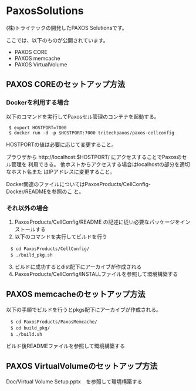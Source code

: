 # PaxosSolutions

(株)トライテックの開発したPAXOS Solutionsです。  
  
ここでは、以下のものが公開されています。
* PAXOS CORE  
* PAXOS memcache  
* PAXOS VirtualVolume  
  
## PAXOS COREのセットアップ方法
### Dockerを利用する場合
以下のコマンドを実行してPaxosセル管理のコンテナを起動する。
```
 $ export HOSTPORT=7000
 $ docker run -d -p $HOSTPORT:7000 tritechpaxos/paxos-cellconfig
```
HOSTPORTの値は必要に応じて変更すること。

ブラウザから http://localhost:$HOSTPORT/ にアクセスすることでPaxosのセル管理を
利用できる。 他ホストからアクセスする場合はlocalhostの部分を適切なホスト名また
はIPアドレスに変更すること。

Docker関連のファイルについてはPaxosProducts/CellConfig-Docker/READMEを参照のこ
と。

### それ以外の場合
1. PaxosProducts/CellConfig/README の記述に従い必要なパッケージをインストールする
2. 以下のコマンドを実行してビルドを行う
```
　$ cd PaxosProducts/CellConfig/  
　$ ./build_pkg.sh  
``` 
3. ビルドに成功するとdist配下にアーカイブが作成される  
4. PaxosProducts/CellConfig/INSTALLファイルを参照して環境構築する  

## PAXOS memcacheのセットアップ方法
以下の手順でビルドを行うとpkgs配下にアーカイブが作成される。
```
　$ cd PaxosProducts/PaxosMemcache/  
　$ cd build_pkg/  
　$ ./build.sh  
```
ビルド後READMEファイルを参照して環境構築する  
  
## PAXOS VirtualVolumeのセットアップ方法  
Doc/Virtual Volume Setup.pptx　を参照して環境構築する  
  
